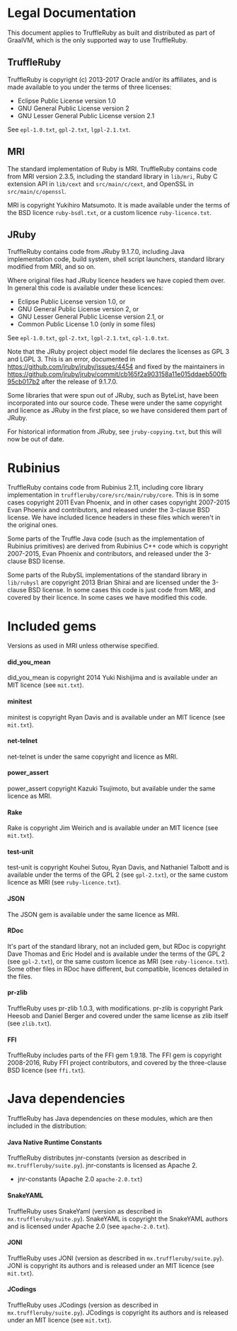 # Legal Documentation

This document applies to TruffleRuby as built and distributed as part of
GraalVM, which is the only supported way to use TruffleRuby.

## TruffleRuby

TruffleRuby is copyright (c) 2013-2017 Oracle and/or its
affiliates, and is made available to you under the terms of three licenses:

* Eclipse Public License version 1.0
* GNU General Public License version 2
* GNU Lesser General Public License version 2.1

See `epl-1.0.txt`, `gpl-2.txt`, `lgpl-2.1.txt`.

## MRI

The standard implementation of Ruby is MRI. TruffleRuby contains code from MRI
version 2.3.5, including the standard library in `lib/mri`, Ruby C extension API
in `lib/cext` and `src/main/c/cext`, and OpenSSL in
`src/main/c/openssl`.

MRI is copyright Yukihiro Matsumoto. It is made available under the terms of the
BSD licence `ruby-bsdl.txt`, or a custom licence `ruby-licence.txt`.

## JRuby

TruffleRuby contains code from JRuby 9.1.7.0, including Java implementation
code, build system, shell script launchers, standard library modified from MRI,
and so on.

Where original files had JRuby licence headers we have copied them over. In
general this code is available under these licences:

* Eclipse Public License version 1.0, or
* GNU General Public License version 2, or
* GNU Lesser General Public License version 2.1, or
* Common Public License 1.0 (only in some files)

See `epl-1.0.txt`, `gpl-2.txt`, `lgpl-2.1.txt`, `cpl-1.0.txt`.

Note that the JRuby project object model file declares the licenses as GPL 3 and
LGPL 3. This is an error, documented in
https://github.com/jruby/jruby/issues/4454 and fixed by the maintainers in
https://github.com/jruby/jruby/commit/cb165f2a903158a11e015ddaeb500fb95cb017b2
after the release of 9.1.7.0.

Some libraries that were spun out of JRuby, such as ByteList, have been
incorporated into our source code. These were under the same copyright and
licence as JRuby in the first place, so we have considered them part of JRuby.

For historical information from JRuby, see `jruby-copying.txt`, but this will
now be out of date.

# Rubinius

TruffleRuby contains code from Rubinius 2.11, including core library
implementation in `truffleruby/core/src/main/ruby/core`. This is in some cases
copyright 2011 Evan Phoenix, and in other cases copyright 2007-2015 Evan Phoenix
and contributors, and released under the 3-clause BSD license. We have included
licence headers in these files which weren't in the original ones.

Some parts of the Truffle Java code (such as the implementation of Rubinius
primitives) are derived from Rubinius C++ code which is copyright 2007-2015,
Evan Phoenix and contributors, and released under the 3-clause BSD license.

Some parts of the RubySL implementations of the standard library in `lib/rubysl`
are copyright 2013 Brian Shirai and are licensed under the 3-clause BSD license.
In some cases this code is just code from MRI, and covered by their licence. In
some cases we have modified this code.

# Included gems

Versions as used in MRI unless otherwise specified.

#### did_you_mean

did_you_mean is copyright 2014 Yuki Nishijima and is available under an MIT
licence (see `mit.txt`).

#### minitest

minitest is copyright Ryan Davis and is available under an MIT licence (see
`mit.txt`).

#### net-telnet

net-telnet is under the same copyright and licence as MRI.

#### power_assert

power_assert copyright Kazuki Tsujimoto, but available under the same licence as
MRI.

#### Rake

Rake is copyright Jim Weirich and is available under an MIT licence (see
`mit.txt`).

#### test-unit

test-unit is copyright Kouhei Sutou, Ryan Davis, and Nathaniel Talbott and is
available under the terms of the GPL 2 (see `gpl-2.txt`), or the same custom
licence as MRI (see `ruby-licence.txt`).

#### JSON

The JSON gem is available under the same licence as MRI.

#### RDoc

It's part of the standard library, not an included gem, but RDoc is copyright
Dave Thomas and Eric Hodel and is available under the terms of the GPL 2 (see
`gpl-2.txt`), or the same custom licence as MRI (see `ruby-licence.txt`). Some
other files in RDoc have different, but compatible, licences detailed in the
files.

#### pr-zlib

TruffleRuby uses pr-zlib 1.0.3, with modifications. pr-zlib is copyright Park
Heesob and Daniel Berger and covered under the same license as zlib itself (see
`zlib.txt`).

#### FFI

TruffleRuby includes parts of the FFI gem 1.9.18. The FFI gem is copyright
2008-2016, Ruby FFI project contributors, and covered by the three-clause BSD
licence (see `ffi.txt`).

# Java dependencies

TruffleRuby has Java dependencies on these modules, which are then included in
the distribution:

#### Java Native Runtime Constants

TruffleRuby distributes jnr-constants (version as described in
`mx.truffleruby/suite.py`). jnr-constants is licensed as Apache 2.

* jnr-constants (Apache 2.0 `apache-2.0.txt`)

#### SnakeYAML

TruffleRuby uses SnakeYaml (version as described in `mx.truffleruby/suite.py`).
SnakeYAML is copyright the SnakeYAML authors and is licensed under Apache 2.0
(see `apache-2.0.txt`).

#### JONI

TruffleRuby uses JONI (version as described in `mx.truffleruby/suite.py`). JONI is
copyright its authors and is released under an MIT licence (see `mit.txt`).

#### JCodings

TruffleRuby uses JCodings (version as described in `mx.truffleruby/suite.py`).
JCodings is copyright its authors and is released under an MIT licence (see
`mit.txt`).
